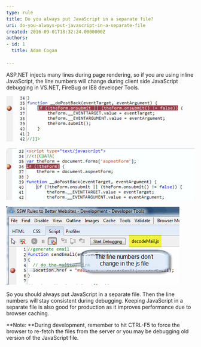 ```yaml
---
type: rule
title: Do you always put JavaScript in a separate file?
uri: do-you-always-put-javascript-in-a-separate-file
created: 2016-09-01T18:32:24.0000000Z
authors:
- id: 1
  title: Adam Cogan

---
```


ASP.NET injects many lines during page rendering, so if you are using inline JavaScript, the line numbers will change during client side JavaScript debugging in VS.NET, FireBug or IE8 developer Tools.
​​​
 
![ Bad Code - Using Inline JavaScript](JavaScriptBad1.jpg)

![ Bad Code - On PostBack Line numbers are changed for Inline JavaScript](JavaScriptBad.jpg)

![ Good Code - Using JavaScript on Separate file ​](JavaScriptGood.jpg)


So you should always put JavaScript in a separate file.  Then the line numbers will stay consistent during debugging. 
Keeping JavaScript in a separate file is also good for production as it improves performance due to browser caching. 

**Note: **During development, remember to hit CTRL-F5 to force the browser to re-fetch the files from the server or you may be debugging old version of the JavaScript file.
